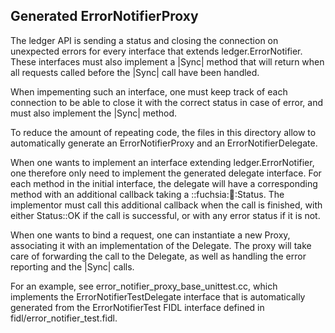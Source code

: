 ## Generated ErrorNotifierProxy ##

The ledger API is sending a status and closing the connection on unexpected
errors for every interface that extends ledger.ErrorNotifier. These interfaces
must also implement a |Sync| method that will return when all requests called
before the |Sync| call have been handled.

When impementing such an interface, one must keep track of each connection to be
able to close it with the correct status in case of error, and must also
implement the |Sync| method.

To reduce the amount of repeating code, the files in this directory allow to
automatically generate an ErrorNotifierProxy and an ErrorNotifierDelegate.

When one wants to implement an interface extending ledger.ErrorNotifier, one
therefore only need to implement the generated delegate interface. For each
method in the initial interface, the delegate will have a corresponding method
with an additional callback taking a ::fuchsia::ledger::Status. The implementor
must call this additional callback when the call is finished, with either
Status::OK if the call is successful, or with any error status if it is not.

When one wants to bind a request, one can instantiate a new Proxy, associating
it with an implementation of the Delegate. The proxy will take care of
forwarding the call to the Delegate, as well as handling the error reporting and
the |Sync| calls.

For an example, see error\_notifier\_proxy\_base\_unittest.cc, which implements
the ErrorNotifierTestDelegate interface that is automatically generated from the
ErrorNotifierTest FIDL interface defined in fidl/error\_notifier\_test.fidl.

